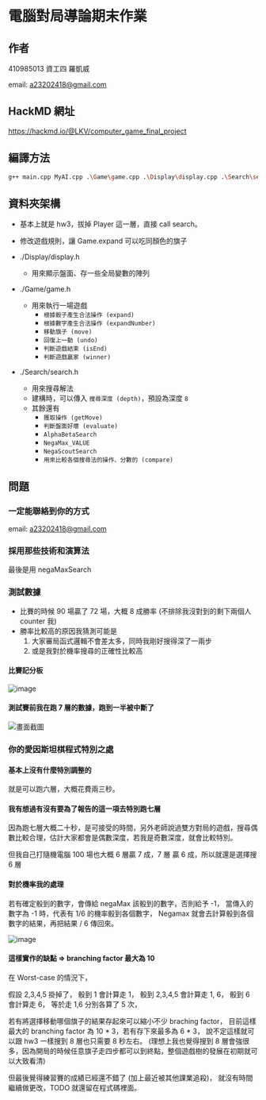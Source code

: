 # 電腦對局導論期末作業

## 作者

410985013 資工四 羅凱威

email: <a23202418@gmail.com>

## HackMD 網址

<https://hackmd.io/@LKV/computer_game_final_project>

## 編譯方法

```bash
g++ main.cpp MyAI.cpp .\Game\game.cpp .\Display\display.cpp .\Search\search.cpp -o main
```

## 資料夾架構

- 基本上就是 hw3，拔掉 Player 這一層，直接 call search。
- 修改遊戲規則，讓 Game.expand 可以吃同顏色的旗子

- ./Display/display.h
  - 用來顯示盤面、存一些全局變數的陣列

- ./Game/game.h
  - 用來執行一場遊戲
    - `根據骰子產生合法操作 (expand)`
    - `根據數字產生合法操作 (expandNumber)`
    - `移動旗子 (move)`
    - `回復上一動 (undo)`
    - `判斷遊戲結束 (isEnd)`
    - `判斷遊戲贏家 (winner)`

- ./Search/search.h
  - 用來搜尋解法
  - 建構時，可以傳入 `搜尋深度 (depth)`，預設為深度 `8`
  - 其餘還有
    - `獲取操作 (getMove)`
    - `判斷盤面好壞 (evaluate)`
    - `AlphaBetaSearch`
    - `NegaMax_VALUE`
    - `NegaScoutSearch`
    - `用來比較各個搜尋法的操作、分數的 (compare)`

## 問題

### 一定能聯絡到你的方式

email: a23202418@gmail.com

### 採用那些技術和演算法

最後是用 negaMaxSearch

### 測試數據

- 比賽的時候 90 場贏了 72 場，大概 8 成勝率
  (不排除我沒對到的剩下兩個人 counter 我)
- 勝率比較高的原因我猜測可能是
  1. 大家審局函式邏輯不會差太多，同時我剛好搜得深了一兩步
  2. 或是我對於機率搜尋的正確性比較高

#### 比賽記分板

![image](https://hackmd.io/_uploads/H1Re8iHN0.png)

#### 測試賽前我在跑 7 層的數據，跑到一半被中斷了

![畫面截圖](https://hackmd.io/_uploads/r1WGooHVR.png)

### 你的愛因斯坦棋程式特別之處

#### 基本上沒有什麼特別調整的

就是可以跑六層，大概花費兩三秒。

#### 我有想過有沒有要為了報告的這一項去特別跑七層

因為跑七層大概二十秒，是可接受的時間，另外老師說過雙方對局的遊戲，搜尋偶數比較合理，估計大家都會是偶數深度，若我是奇數深度，就會比較特別。

但我自己打隨機電腦 100 場也大概 6 層贏 7 成，7 層 贏 6 成，所以就還是選擇搜 6 層

#### 對於機率我的處理

若有確定骰到的數字，會傳給 negaMax 該骰到的數字，否則給予 -1，
當傳入的數字為 -1 時，代表有 1/6 的機率骰到各個數字，
Negamax 就會去計算骰到各個數字的結果，再把結果 / 6 傳回來。

![image](https://hackmd.io/_uploads/ryYdIsSV0.png)

#### 這樣實作的缺點 => branching factor 最大為 10

在 Worst-case 的情況下，

假設 2,3,4,5 掛掉了，
骰到 1 會計算走 1，
骰到 2,3,4,5 會計算走 1, 6，
骰到 6 會計算走 6，
等於走 1,6 分別各算了 5 次，

若有將選擇移動哪個旗子的結果存起來可以縮小不少 braching factor，
目前這樣最大的 branching factor 為 10 \* 3，若有存下來最多為 6 \* 3，
說不定這樣就可以跟 hw3 一樣搜到 8 層也只需要 8 秒左右。
(理想上我也覺得搜到 8 層會強很多，因為開局的時候任意旗子走四步都可以到終點，整個遊戲樹的發展在初期就可以大致看清)

但最後覺得練習賽的成績已經還不錯了 (加上最近被其他課業追殺)，
就沒有時間繼續做更改，TODO 就還留在程式碼裡面。
